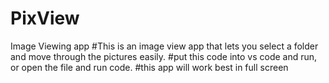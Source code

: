 # PixView
Image Viewing app
#This is an image view app that lets you select a folder and move through the pictures easily.
#put this code into vs code and run, or open the file and run code.
#this app will work best in full screen
